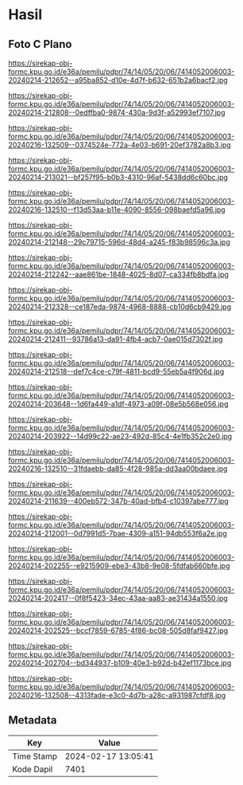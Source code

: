 # Hasil

## Foto C Plano

https://sirekap-obj-formc.kpu.go.id/e36a/pemilu/pdpr/74/14/05/20/06/7414052006003-20240214-212652--a95ba852-d10e-4d7f-b632-651b2a6bacf2.jpg

https://sirekap-obj-formc.kpu.go.id/e36a/pemilu/pdpr/74/14/05/20/06/7414052006003-20240214-212808--0edffba0-9874-430a-9d3f-a52993ef7107.jpg

https://sirekap-obj-formc.kpu.go.id/e36a/pemilu/pdpr/74/14/05/20/06/7414052006003-20240216-132509--0374524e-772a-4e03-b691-20ef3782a8b3.jpg

https://sirekap-obj-formc.kpu.go.id/e36a/pemilu/pdpr/74/14/05/20/06/7414052006003-20240214-213021--bf257f95-b0b3-4310-96af-5438dd6c60bc.jpg

https://sirekap-obj-formc.kpu.go.id/e36a/pemilu/pdpr/74/14/05/20/06/7414052006003-20240216-132510--f13d53aa-b11e-4090-8556-098baefd5a96.jpg

https://sirekap-obj-formc.kpu.go.id/e36a/pemilu/pdpr/74/14/05/20/06/7414052006003-20240214-212148--29c79715-596d-48d4-a245-f83b98596c3a.jpg

https://sirekap-obj-formc.kpu.go.id/e36a/pemilu/pdpr/74/14/05/20/06/7414052006003-20240214-212242--aae861be-1848-4025-8d07-ca334fb8bdfa.jpg

https://sirekap-obj-formc.kpu.go.id/e36a/pemilu/pdpr/74/14/05/20/06/7414052006003-20240214-212328--ce187eda-9874-4968-8888-cb10d6cb9429.jpg

https://sirekap-obj-formc.kpu.go.id/e36a/pemilu/pdpr/74/14/05/20/06/7414052006003-20240214-212411--93786a13-da91-4fb4-acb7-0ae015d7302f.jpg

https://sirekap-obj-formc.kpu.go.id/e36a/pemilu/pdpr/74/14/05/20/06/7414052006003-20240214-212518--def7c4ce-c79f-4811-bcd9-55eb5a4f906d.jpg

https://sirekap-obj-formc.kpu.go.id/e36a/pemilu/pdpr/74/14/05/20/06/7414052006003-20240214-203648--1d6fa449-a1df-4973-a09f-08e5b568e056.jpg

https://sirekap-obj-formc.kpu.go.id/e36a/pemilu/pdpr/74/14/05/20/06/7414052006003-20240214-203922--14d99c22-ae23-492d-85c4-4e1fb352c2e0.jpg

https://sirekap-obj-formc.kpu.go.id/e36a/pemilu/pdpr/74/14/05/20/06/7414052006003-20240216-132510--31fdaebb-da85-4f28-985a-dd3aa00bdaee.jpg

https://sirekap-obj-formc.kpu.go.id/e36a/pemilu/pdpr/74/14/05/20/06/7414052006003-20240214-211639--400eb572-347b-40ad-bfb4-c10397abe777.jpg

https://sirekap-obj-formc.kpu.go.id/e36a/pemilu/pdpr/74/14/05/20/06/7414052006003-20240214-212001--0d7991d5-7bae-4309-a151-94db553f6a2e.jpg

https://sirekap-obj-formc.kpu.go.id/e36a/pemilu/pdpr/74/14/05/20/06/7414052006003-20240214-202255--e9215909-ebe3-43b8-9e08-5fdfab660bfe.jpg

https://sirekap-obj-formc.kpu.go.id/e36a/pemilu/pdpr/74/14/05/20/06/7414052006003-20240214-202417--0f8f5423-34ec-43aa-aa83-ae31434a1550.jpg

https://sirekap-obj-formc.kpu.go.id/e36a/pemilu/pdpr/74/14/05/20/06/7414052006003-20240214-202525--bccf7859-6785-4f86-bc08-505d8faf9427.jpg

https://sirekap-obj-formc.kpu.go.id/e36a/pemilu/pdpr/74/14/05/20/06/7414052006003-20240214-202704--bd344937-b109-40e3-b92d-b42ef1173bce.jpg

https://sirekap-obj-formc.kpu.go.id/e36a/pemilu/pdpr/74/14/05/20/06/7414052006003-20240216-132508--4313fade-e3c0-4d7b-a28c-a931987cfdf8.jpg


## Metadata

| Key        | Value               |
| ---------- | ------------------- |
| Time Stamp | 2024-02-17 13:05:41 |
| Kode Dapil | 7401                |



